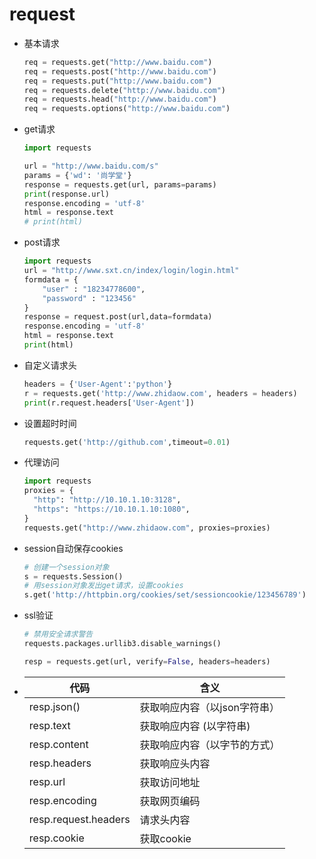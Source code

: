 # request

* 基本请求

  ```python
  req = requests.get("http://www.baidu.com")
  req = requests.post("http://www.baidu.com")
  req = requests.put("http://www.baidu.com")
  req = requests.delete("http://www.baidu.com")
  req = requests.head("http://www.baidu.com")
  req = requests.options("http://www.baidu.com")
  ```

* get请求

  ```python
  import requests
  
  url = "http://www.baidu.com/s"
  params = {'wd': '尚学堂'}
  response = requests.get(url, params=params)
  print(response.url)
  response.encoding = 'utf-8'
  html = response.text
  # print(html)
  ```

* post请求

  ```python
  import requests
  url = "http://www.sxt.cn/index/login/login.html"
  formdata = {
      "user" : "18234778600",
      "password" : "123456"
  }
  response = request.post(url,data=formdata)
  response.encoding = 'utf-8'
  html = response.text
  print(html)
  ```

* 自定义请求头

  ```python
  headers = {'User-Agent':'python'}
  r = requests.get('http://www.zhidaow.com', headers = headers)
  print(r.request.headers['User-Agent'])
  ```

* 设置超时时间

  ```python
  requests.get('http://github.com',timeout=0.01)
  ```

* 代理访问

  ```python
  import requests
  proxies = {
    "http": "http://10.10.1.10:3128",
    "https": "https://10.10.1.10:1080",
  }
  requests.get("http://www.zhidaow.com", proxies=proxies)
  ```

* session自动保存cookies

  ```python
  # 创建一个session对象 
  s = requests.Session() 
  # 用session对象发出get请求，设置cookies 
  s.get('http://httpbin.org/cookies/set/sessioncookie/123456789') 
  ```

* ssl验证

  ```python
  # 禁用安全请求警告
  requests.packages.urllib3.disable_warnings()
  
  resp = requests.get(url, verify=False, headers=headers)
  ```

* | 代码                 | 含义                         |
  | -------------------- | ---------------------------- |
  | resp.json()          | 获取响应内容（以json字符串） |
  | resp.text            | 获取响应内容 (以字符串)      |
  | resp.content         | 获取响应内容（以字节的方式） |
  | resp.headers         | 获取响应头内容               |
  | resp.url             | 获取访问地址                 |
  | resp.encoding        | 获取网页编码                 |
  | resp.request.headers | 请求头内容                   |
  | resp.cookie          | 获取cookie                   |

